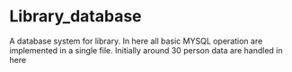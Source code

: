 # Library_database
A database system for library. In here all basic MYSQL operation are implemented in a single file. Initially around 30 person data are handled in here 
